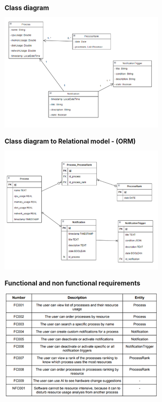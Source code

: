 ## Class diagram

![alt text](image-3.png)

## Class diagram to Relational model - (ORM)

![alt text](image-4.png)

## Functional and non functional requirements

![alt text](image.png)